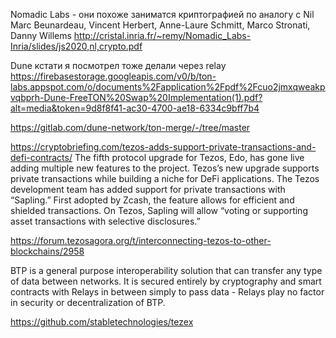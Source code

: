 
Nomadic Labs - они похоже заниматся криптографией по аналогу с Nil
Marc Beunardeau, Vincent Herbert, Anne-Laure Schmitt, Marco Stronati,
Danny Willems
http://cristal.inria.fr/~remy/Nomadic_Labs-Inria/slides/js2020,nl,crypto.pdf

Dune кстати я посмотрел тоже делали через relay
https://firebasestorage.googleapis.com/v0/b/ton-labs.appspot.com/o/documents%2Fapplication%2Fpdf%2Fcuo2jmxqweakpvqbprh-Dune-FreeTON%20Swap%20Implementation(1).pdf?alt=media&token=9d8f8f41-ac30-4700-ae18-6334c9bff7b4

https://gitlab.com/dune-network/ton-merge/-/tree/master

https://cryptobriefing.com/tezos-adds-support-private-transactions-and-defi-contracts/
The fifth protocol upgrade for Tezos, Edo, has gone live adding multiple new features to the project.
Tezos’s new upgrade supports private transactions while building a niche for DeFi applications.
The Tezos development team has added support for private transactions with “Sapling.” First adopted by Zcash, the feature allows for efficient and shielded transactions. On Tezos, Sapling will allow “voting or supporting asset transactions with selective disclosures.”


https://forum.tezosagora.org/t/interconnecting-tezos-to-other-blockchains/2958

BTP is a general purpose interoperability solution that can transfer any type of data between networks. It is secured entirely by cryptography and smart contracts with Relays in between simply to pass data - Relays play no factor in security or decentralization of BTP.

https://github.com/stabletechnologies/tezex

